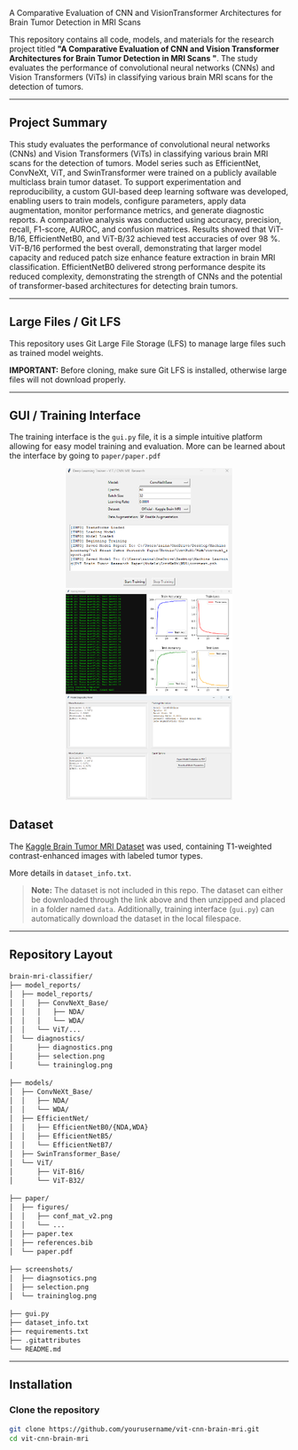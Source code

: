 A Comparative Evaluation of CNN and VisionTransformer Architectures for Brain Tumor Detection in MRI Scans

This repository contains all code, models, and materials for the research project titled **"A Comparative Evaluation of CNN and Vision Transformer Architectures for Brain Tumor Detection in MRI Scans
"**. The study evaluates the performance of convolutional neural networks (CNNs) and Vision Transformers (ViTs) in classifying various brain MRI scans for the detection of tumors. 

---

## Project Summary

This study evaluates the performance of convolutional neural networks (CNNs) and Vision Transformers (ViTs) in classifying various brain MRI scans for the detection of tumors. Model series such as EfficientNet, ConvNeXt, ViT, and SwinTransformer were trained on a publicly
available multiclass brain tumor dataset. To support experimentation and reproducibility, a custom GUI-based deep learning software was developed, enabling users to train models, configure parameters, apply data augmentation, monitor performance metrics, and generate diagnostic reports. A comparative analysis was conducted using accuracy, precision, recall, F1-score, AUROC, and confusion matrices. Results showed that ViT-B/16, EfficientNetB0, and ViT-B/32
achieved test accuracies of over 98 %. ViT-B/16 performed the best overall, demonstrating that larger model capacity and reduced patch size enhance feature extraction in brain MRI classification. EfficientNetB0 delivered strong performance despite its reduced complexity, demonstrating the strength of CNNs and the potential of transformer-based architectures for detecting brain tumors.


---

## Large Files / Git LFS
This repository uses Git Large File Storage (LFS) to manage large files such as trained model weights. 

**IMPORTANT:** Before cloning, make sure Git LFS is installed, otherwise large files will not download properly. 

---
## GUI / Training Interface
The training interface is the ```gui.py``` file, it is a simple intuitive platform allowing for easy model training and evaluation. More can be learned about the interface by going to ```paper/paper.pdf```

<p align="center">
  <img src="screenshots/selection.png" alt="Model Selection / Hyperparameter Configuration" width="300"/>
  <img src="screenshots/traininglog.png" alt="Training Log" width="300"/>
  <img src="screenshots/diagnostics.png" alt="Model Diagnostics" width="300"/>
</p>

## Dataset

The [Kaggle Brain Tumor MRI Dataset](https://www.kaggle.com/datasets/masoudnickparvar/brain-tumor-mri-dataset) was used, containing T1-weighted contrast-enhanced images with labeled tumor types.

More details in `dataset_info.txt`.

> **Note:** The dataset is not included in this repo. The dataset can either be downloaded through the link above and then unzipped and placed in a folder named ```data```. Additionally, training interface (```gui.py```) can automatically download the dataset in the local filespace. 

---
## Repository Layout

```
brain-mri-classifier/
├── model_reports/
│  ├── model_reports/
│  │   ├── ConvNeXt_Base/
│  │   │   ├── NDA/
│  │   │   └── WDA/
│  │   └── ViT/...
│  └── diagnostics/
│      ├── diagnostics.png
│      ├── selection.png
│      └── traininglog.png

├── models/                
│  ├── ConvNeXt_Base/
│  │   ├── NDA/
│  │   └── WDA/
│  ├── EfficientNet/
│  │   ├── EfficientNetB0/{NDA,WDA}
│  │   ├── EfficientNetB5/
│  │   └── EfficientNetB7/
│  ├── SwinTransformer_Base/
│  └── ViT/
│      ├── ViT-B16/
│      └── ViT-B32/

├── paper/
│  ├── figures/
│  │   ├── conf_mat_v2.png
│  │   └── ...
│  ├── paper.tex
│  ├── references.bib
│  └── paper.pdf

├── screenshots/
│  ├── diagnsotics.png
│  ├── selection.png
│  └── traininglog.png

├── gui.py                         
├── dataset_info.txt
├── requirements.txt
├── .gitattributes
└── README.md

```


---

## Installation

### Clone the repository
```bash
git clone https://github.com/yourusername/vit-cnn-brain-mri.git
cd vit-cnn-brain-mri
